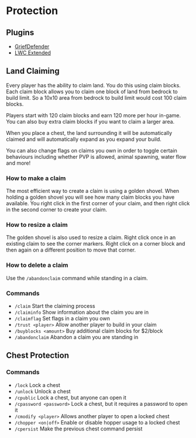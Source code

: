 # Protection

## Plugins

* [GriefDefender](https://github.com/bloodmc/GriefDefender/wiki)
* [LWC Extended](https://www.spigotmc.org/resources/lwc-extended.69551/)

## Land Claiming

Every player has the ability to claim land. You do this using claim blocks. Each claim block allows you to claim one block of land from bedrock to build limit. So a 10x10 area from bedrock to build limit would cost 100 claim blocks.

Players start with 120 claim blocks and earn 120 more per hour in-game. You can also buy extra claim blocks if you want to claim a larger area.

When you place a chest, the land surrounding it will be automatically claimed and will automatically expand as you expand your build.

You can also change flags on claims you own in order to toggle certain behaviours including whether PVP is allowed, animal spawning, water flow and more!

### How to make a claim
The most efficient way to create a claim is using a golden shovel. When holding a golden shovel you will see how many claim blocks you have available. You right click in the first corner of your claim, and then right click in the second corner to create your claim.

### How to resize a claim
The golden shovel is also used to resize a claim. Right click once in an existing claim to see the corner markers. Right click on a corner block and then again on a different position to move that corner.

### How to delete a claim
Use the `/abandonclaim` command while standing in a claim.

### Commands
- `/claim` Start the claiming process
- `/claiminfo` Show information about the claim you are in
- `/claimflag` Set flags in a claim you own
- `/trust <player>` Allow another player to build in your claim
- `/buyblocks <amount>` Buy additional claim blocks for $2/block
- `/abandonclaim` Abandon a claim you are standing in

## Chest Protection

### Commands
- `/lock` Lock a chest
- `/unlock` Unlock a chest 
- `/cpublic` Lock a chest, but anyone can open it
- `/cpassword <password>` Lock a chest, but it requires a password to open it
- `/cmodify <player>` Allows another player to open a locked chest
- `/chopper <on|off>` Enable or disable hopper usage to a locked chest
- `/cpersist` Make the previous chest command persist
